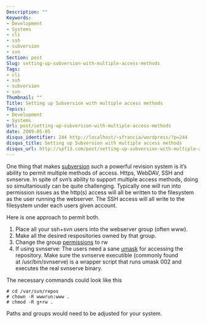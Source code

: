```yaml
---
Description: ""
Keywords:
- Development
- Systems
- cli
- ssh
- subversion
- svn
Section: post
Slug: setting-up-subversion-with-multiple-access-methods
Tags:
- cli
- ssh
- subversion
- svn
Thumbnail: ""
Title: Setting up Subversion with multiple access methods
Topics:
- Development
- Systems
Url: post/setting-up-subversion-with-multiple-access-methods
date: 2009-05-05
disqus_identifier: 244 http://localhost/~sfrancia/wordpress/?p=244
disqus_title: Setting up Subversion with multiple access methods
disqus_url: http://spf13.com/post/setting-up-subversion-with-multiple-access-methods/
---
```


One thing that
makes [subversion](http://subversion.tigris.org/ "Subversion")
such a powerful revision system is it’s ability to permit multiple
methods of access. Https, WebDAV, SSH and
svnserve. In spite of svn’s ability to support multiple access methods,
doing so simultaniously can be quite challenging. Typically one will run
into permission issues as the http(s) access will all be written to the
filesystem as the user running the webserver.
The SSH access will all write to the filesystem under each users given account.

Here is one approach to permit both.

1.  Place all your ssh+svn users into the webserver group (often www).
2.  Make all the desired respositories owned by that group.
3.  Change the
    group [permissions](http://en.wikipedia.org/wiki/File_system_permissions "File system permissions")
    to rw
4.  If using svnserve:
    The users need a
    sane [umask](http://en.wikipedia.org/wiki/Umask "Umask") for
    accessing the repository. Make sure the svnserve
    executible (commonly found at /usr/bin/svnserve) is a wrapper script
    that runs umask 002 and executes the real svnserve binary.

The necessary commands could look like this

    # cd /var/svn/repos
    # chown -R wwwrun:www .
    # chmod -R g+rw .

Paths and groups would need to be adjusted for your system.
